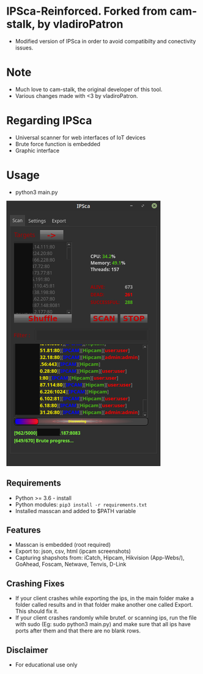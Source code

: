 # IPSca-Reinforced. Forked from cam-stalk, by vladiroPatron
- Modified version of IPSca in order to avoid compatibilty and conectivity issues.

# Note
- Much love to cam-stalk, the original developer of this tool.
- Various changes made with <3 by vladiroPatron.

# Regarding IPSca

- Universal scanner for web interfaces of IoT devices
- Brute force function is embedded
- Graphic interface

# Usage

- python3 main.py

![IPSCA](dict/example.png)

## Requirements
- Python >= 3.6 - install
- Python modules: `pip3 install -r requirements.txt`
- Installed masscan and added to $PATH variable

## Features
- Masscan is embedded (root required)
- Export to: json, csv, html (ipcam screenshots)
- Capturing shapshots from: iCatch, Hipcam, Hikvision (App-Webs/), GoAhead, Foscam, Netwave, Tenvis, D-Link

## Crashing Fixes
- If your client crashes while exporting the ips, in the main folder make a folder called results and in that folder make another one called Export. This should fix it.
- If your client crashes randomly while brutef. or scanning ips, run the file with sudo (Eg: sudo python3 main.py) and make sure that all ips have ports after them and that there are no blank rows.


## Disclaimer
- For educational use only
